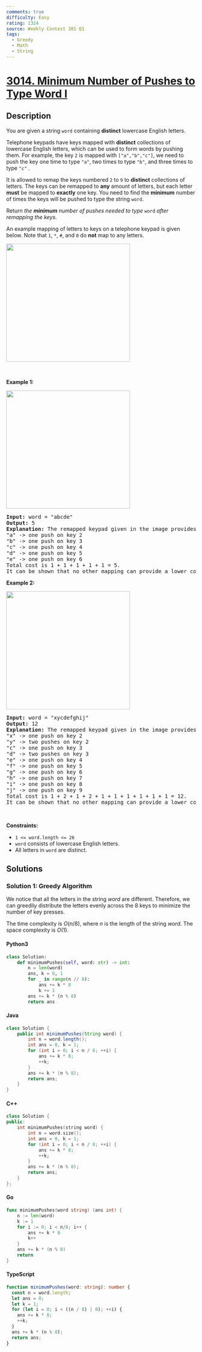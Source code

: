 ```yaml
---
comments: true
difficulty: Easy
rating: 1324
source: Weekly Contest 381 Q1
tags:
  - Greedy
  - Math
  - String
---
```


<!-- problem:start -->

# [3014. Minimum Number of Pushes to Type Word I](https://leetcode.com/problems/minimum-number-of-pushes-to-type-word-i)


## Description

<!-- description:start -->

<p>You are given a string <code>word</code> containing <strong>distinct</strong> lowercase English letters.</p>

<p>Telephone keypads have keys mapped with <strong>distinct</strong> collections of lowercase English letters, which can be used to form words by pushing them. For example, the key <code>2</code> is mapped with <code>[&quot;a&quot;,&quot;b&quot;,&quot;c&quot;]</code>, we need to push the key one time to type <code>&quot;a&quot;</code>, two times to type <code>&quot;b&quot;</code>, and three times to type <code>&quot;c&quot;</code> <em>.</em></p>

<p>It is allowed to remap the keys numbered <code>2</code> to <code>9</code> to <strong>distinct</strong> collections of letters. The keys can be remapped to <strong>any</strong> amount of letters, but each letter <strong>must</strong> be mapped to <strong>exactly</strong> one key. You need to find the <strong>minimum</strong> number of times the keys will be pushed to type the string <code>word</code>.</p>

<p>Return <em>the <strong>minimum</strong> number of pushes needed to type </em><code>word</code> <em>after remapping the keys</em>.</p>

<p>An example mapping of letters to keys on a telephone keypad is given below. Note that <code>1</code>, <code>*</code>, <code>#</code>, and <code>0</code> do <strong>not</strong> map to any letters.</p>
<img alt="" src="https://fastly.jsdelivr.net/gh/doocs/leetcode@main/solution/3000-3099/3014.Minimum%20Number%20of%20Pushes%20to%20Type%20Word%20I/images/keypaddesc.png" style="width: 329px; height: 313px;" />
<p>&nbsp;</p>
<p><strong class="example">Example 1:</strong></p>
<img alt="" src="https://fastly.jsdelivr.net/gh/doocs/leetcode@main/solution/3000-3099/3014.Minimum%20Number%20of%20Pushes%20to%20Type%20Word%20I/images/keypadv1e1.png" style="width: 329px; height: 313px;" />
<pre>
<strong>Input:</strong> word = &quot;abcde&quot;
<strong>Output:</strong> 5
<strong>Explanation:</strong> The remapped keypad given in the image provides the minimum cost.
&quot;a&quot; -&gt; one push on key 2
&quot;b&quot; -&gt; one push on key 3
&quot;c&quot; -&gt; one push on key 4
&quot;d&quot; -&gt; one push on key 5
&quot;e&quot; -&gt; one push on key 6
Total cost is 1 + 1 + 1 + 1 + 1 = 5.
It can be shown that no other mapping can provide a lower cost.
</pre>

<p><strong class="example">Example 2:</strong></p>
<img alt="" src="https://fastly.jsdelivr.net/gh/doocs/leetcode@main/solution/3000-3099/3014.Minimum%20Number%20of%20Pushes%20to%20Type%20Word%20I/images/keypadv1e2.png" style="width: 329px; height: 313px;" />
<pre>
<strong>Input:</strong> word = &quot;xycdefghij&quot;
<strong>Output:</strong> 12
<strong>Explanation:</strong> The remapped keypad given in the image provides the minimum cost.
&quot;x&quot; -&gt; one push on key 2
&quot;y&quot; -&gt; two pushes on key 2
&quot;c&quot; -&gt; one push on key 3
&quot;d&quot; -&gt; two pushes on key 3
&quot;e&quot; -&gt; one push on key 4
&quot;f&quot; -&gt; one push on key 5
&quot;g&quot; -&gt; one push on key 6
&quot;h&quot; -&gt; one push on key 7
&quot;i&quot; -&gt; one push on key 8
&quot;j&quot; -&gt; one push on key 9
Total cost is 1 + 2 + 1 + 2 + 1 + 1 + 1 + 1 + 1 + 1 = 12.
It can be shown that no other mapping can provide a lower cost.
</pre>

<p>&nbsp;</p>
<p><strong>Constraints:</strong></p>

<ul>
	<li><code>1 &lt;= word.length &lt;= 26</code></li>
	<li><code>word</code> consists of lowercase English letters.</li>
	<li>All letters in <code>word</code> are distinct.</li>
</ul>

<!-- description:end -->

## Solutions

<!-- solution:start -->

### Solution 1: Greedy Algorithm

We notice that all the letters in the string $word$ are different. Therefore, we can greedily distribute the letters evenly across the $8$ keys to minimize the number of key presses.

The time complexity is $O(n / 8)$, where $n$ is the length of the string $word$. The space complexity is $O(1)$.

<!-- tabs:start -->

#### Python3

```python
class Solution:
    def minimumPushes(self, word: str) -> int:
        n = len(word)
        ans, k = 0, 1
        for _ in range(n // 8):
            ans += k * 8
            k += 1
        ans += k * (n % 8)
        return ans
```

#### Java

```java
class Solution {
    public int minimumPushes(String word) {
        int n = word.length();
        int ans = 0, k = 1;
        for (int i = 0; i < n / 8; ++i) {
            ans += k * 8;
            ++k;
        }
        ans += k * (n % 8);
        return ans;
    }
}
```

#### C++

```cpp
class Solution {
public:
    int minimumPushes(string word) {
        int n = word.size();
        int ans = 0, k = 1;
        for (int i = 0; i < n / 8; ++i) {
            ans += k * 8;
            ++k;
        }
        ans += k * (n % 8);
        return ans;
    }
};
```

#### Go

```go
func minimumPushes(word string) (ans int) {
	n := len(word)
	k := 1
	for i := 0; i < n/8; i++ {
		ans += k * 8
		k++
	}
	ans += k * (n % 8)
	return
}
```

#### TypeScript

```ts
function minimumPushes(word: string): number {
  const n = word.length;
  let ans = 0;
  let k = 1;
  for (let i = 0; i < ((n / 8) | 0); ++i) {
    ans += k * 8;
    ++k;
  }
  ans += k * (n % 8);
  return ans;
}
```

<!-- tabs:end -->

<!-- solution:end -->

<!-- problem:end -->

